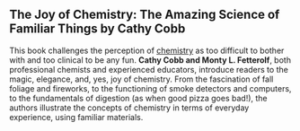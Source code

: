 <h2>The Joy of Chemistry: The Amazing Science of Familiar Things by Cathy Cobb</h2>

<p>This book challenges the perception of <a href="https://en.wikipedia.org/wiki/Chemistry" target="_blank">chemistry</a> as too difficult to bother with and too clinical to be any fun. <strong>Cathy Cobb and Monty L. Fetterolf</strong>, both professional chemists and experienced educators, introduce readers to the magic, elegance, and, yes, joy of chemistry. From the fascination of fall foliage and fireworks, to the functioning of smoke detectors and computers, to the fundamentals of digestion (as when good pizza goes bad!), the authors illustrate the concepts of chemistry in terms of everyday experience, using familiar materials.</p>
